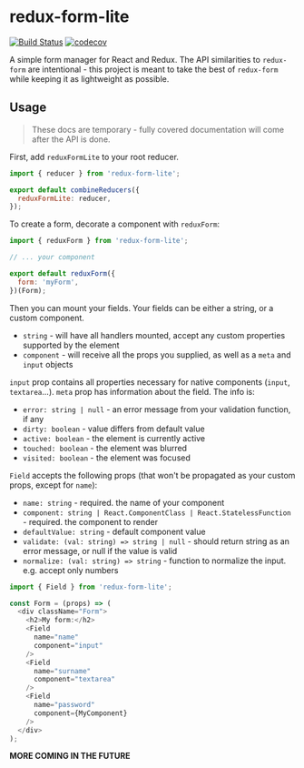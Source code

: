 # redux-form-lite

[![Build Status](https://travis-ci.org/oreqizer/redux-form-lite.svg?branch=master)](https://travis-ci.org/oreqizer/redux-form-lite)
[![codecov](https://codecov.io/gh/oreqizer/redux-form-lite/branch/master/graph/badge.svg)](https://codecov.io/gh/oreqizer/redux-form-lite)

A simple form manager for React and Redux. The API similarities to `redux-form` are intentional - this project is meant to take the best of `redux-form` while keeping it as lightweight as possible.

## Usage

> These docs are temporary - fully covered documentation will come after the API is done.

First, add `reduxFormLite` to your root reducer.

```javascript
import { reducer } from 'redux-form-lite';

export default combineReducers({
  reduxFormLite: reducer,
});
```

To create a form, decorate a component with `reduxForm`:

```javascript
import { reduxForm } from 'redux-form-lite';

// ... your component

export default reduxForm({
  form: 'myForm',
})(Form);
```

Then you can mount your fields. Your fields can be either a string, or a custom component.

* `string` - will have all handlers mounted, accept any custom properties supported by the element
* `component` - will receive all the props you supplied, as well as a `meta` and `input` objects

`input` prop contains all properties necessary for native components (`input`, `textarea`...).
`meta` prop has information about the field. The info is:

- `error: string | null` - an error message from your validation function, if any
- `dirty: boolean` - value differs from default value
- `active: boolean` - the element is currently active
- `touched: boolean` - the element was blurred
- `visited: boolean` - the element was focused

`Field` accepts the following props (that won't be propagated as your custom props, except for `name`):

- `name: string` - required. the name of your component
- `component: string | React.ComponentClass | React.StatelessFunction` - required. the component to render
- `defaultValue: string` - default component value
- `validate: (val: string) => string | null` - should return string as an error message, or null if the value is valid 
- `normalize: (val: string) => string` - function to normalize the input. e.g. accept only numbers

```javascript
import { Field } from 'redux-form-lite';

const Form = (props) => (
  <div className="Form">
    <h2>My form:</h2>
    <Field
      name="name"
      component="input"
    />
    <Field
      name="surname"
      component="textarea"
    />
    <Field
      name="password"
      component={MyComponent}
    />
  </div>
);
```

**MORE COMING IN THE FUTURE**
